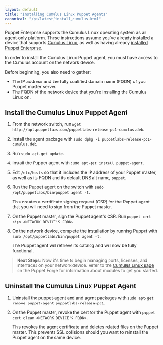 ```yaml
---
layout: default
title: "Installing Cumulus Linux Puppet Agents"
canonical: "/pe/latest/install_cumulus.html"
---
```


Puppet Enterprise supports the Cumulus Linux operating system as an agent-only platform. These instructions assume you've already installed a device that supports [Cumulus Linux](http://cumulusnetworks.com/support/linux-hardware-compatibility-list/), as well as having already [installed Puppet Enterprise](./install_basic.html).

In order to install the Cumulus Linux Puppet agent, you must have access to the Cumulus account on the network device.

Before beginning, you also need to gather:

- The IP address and the fully qualified domain name (FQDN) of your Puppet master server.
- The FQDN of the network device that you're installing the Cumulus Linux on.

## Install the Cumulus Linux Puppet Agent

1. From the network switch, run `wget http://apt.puppetlabs.com/puppetlabs-release-pc1-cumulus.deb`.
2. Install the agent package with `sudo dpkg -i puppetlabs-release-pc1-cumulus.deb`. 
3. Run `sudo apt-get update`. 
4. Install the Puppet agent with `sudo apt-get install puppet-agent`.
5. Edit `/etc/hosts` so that it includes the IP address of your Puppet master, as well as its FQDN and its default DNS alt name, `puppet`.
6. Run the Puppet agent on the switch with `sudo /opt/puppetlabs/bin/puppet agent -t`.

   This creates a certificate signing request (CSR) for the Puppet agent that you will need to sign from the Puppet master.

7. On the Puppet master, sign the Puppet agent's CSR. Run `puppet cert sign <NETWORK DEVICE'S FQDN>`.
8. On the network device, complete the installation by running Puppet with `sudo /opt/puppetlabs/bin/puppet agent -t`.

   The Puppet agent will retrieve its catalog and will now be fully functional.

> **Next Steps**: Now it's time to begin managing ports, licenses, and interfaces on your network device. Refer to the [Cumulus Linux page](https://forge.puppetlabs.com/cumuluslinux/) on the Puppet Forge for information about modules to get you started.

## Uninstall the Cumulus Linux Puppet Agent

1. Uninstall the puppet-agent and and agent packages with `sudo apt-get remove puppet-agent puppetlabs-release-pc1`.
2. On the Puppet master, revoke the cert for the Puppet agent with `puppet cert clean <NETWORK DEVICE'S FQDN>`.

   This revokes the agent certificate and deletes related files on the Puppet master. This prevents SSL collisions should you want to reinstall the Puppet agent on the same device.


































[downloadpe]: https://puppetlabs.com/download-puppet-enterprise
